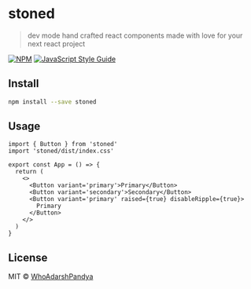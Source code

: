 # stoned

> dev mode
> hand crafted react components made with love for your next react project

[![NPM](https://img.shields.io/npm/v/stoned.svg)](https://www.npmjs.com/package/stoned) [![JavaScript Style Guide](https://img.shields.io/badge/code_style-standard-brightgreen.svg)](https://standardjs.com)

## Install

```bash
npm install --save stoned
```

## Usage

```tsx
import { Button } from 'stoned'
import 'stoned/dist/index.css'

export const App = () => {
  return (
    <>
      <Button variant='primary'>Primary</Button>
      <Button variant='secondary'>Secondary</Button>
      <Button variant='primary' raised={true} disableRipple={true}>
        Primary
      </Button>
    </>
  )
}
```

## License

MIT © [WhoAdarshPandya](https://github.com/WhoAdarshPandya)
